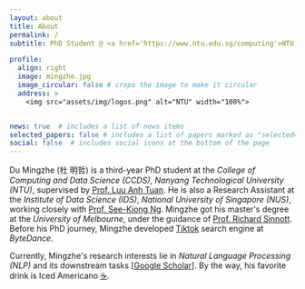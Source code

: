 ```yaml
---
layout: about
title: About
permalink: /
subtitle: PhD Student @ <a href='https://www.ntu.edu.sg/computing'>NTU CCDS</a> / Research Assistant @ <a href='https://ids.nus.edu.sg/'>NUS IDS</a> / Research Engineer @ <a href='https://cisco-nus.nus.edu.sg/'>CISCO NUS</a>

profile:
  align: right
  image: mingzhe.jpg
  image_circular: false # crops the image to make it circular
  address: >
    <img src="assets/img/logos.png" alt="NTU" width="100%">


news: true  # includes a list of news items
selected_papers: false # includes a list of papers marked as "selected={true}"
social: false  # includes social icons at the bottom of the page
---
```


Du Mingzhe (杜 明哲) is a third-year PhD student at the *College of Computing and Data Science (CCDS)*, *Nanyang Technological University (NTU)*, supervised by [Prof. Luu Anh Tuan](https://tuanluu.github.io/). He is also a Research Assistant at the *Institute of Data Science (IDS)*, *National University of Singapore (NUS)*, working closely with [Prof. See-Kiong Ng](https://www.comp.nus.edu.sg/~ngsk/). Mingzhe got his master's degree at the *University of Melbourne*, under the guidance of [Prof. Richard Sinnott](https://findanexpert.unimelb.edu.au/profile/342078-richard-sinnott). Before his PhD journey, Mingzhe developed [Tiktok](https://www.tiktok.com/) search engine at *ByteDance*.

Currently, Mingzhe's research interests lie in *Natural Language Processing (NLP)* and its downstream tasks [[Google Scholar](https://scholar.google.com/citations?user=CJHW1IgAAAAJ)]. By the way, his favorite drink is Iced Americano [☕️](https://www.buymeacoffee.com/mingzhe).

<!-- **Contact Info:**
- 📮: 3 Research Link, Singapore 117602
- 🏢: mingzhe [at] nus.edu.sg
- 🏛️: mingzhe001 [at] ntu.edu.sg
- 🏰: mz [at] alumni.unimelb.edu.au -->
